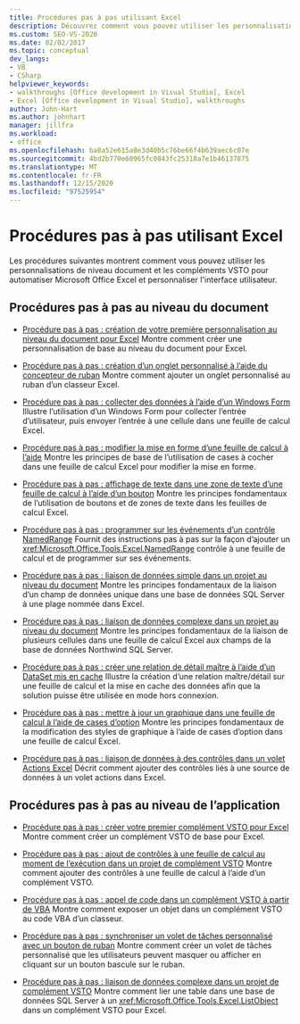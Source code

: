 ```yaml
---
title: Procédures pas à pas utilisant Excel
description: Découvrez comment vous pouvez utiliser les personnalisations au niveau du document et les compléments VSTO pour automatiser Microsoft Excel. Vous pouvez également personnaliser l’interface utilisateur (IU).
ms.custom: SEO-VS-2020
ms.date: 02/02/2017
ms.topic: conceptual
dev_langs:
- VB
- CSharp
helpviewer_keywords:
- walkthroughs [Office development in Visual Studio], Excel
- Excel [Office development in Visual Studio], walkthroughs
author: John-Hart
ms.author: johnhart
manager: jillfra
ms.workload:
- office
ms.openlocfilehash: ba8a52e615a8e3d40b5c76be66f4b639aec6c07e
ms.sourcegitcommit: 4bd2b770e60965fc0843fc25318a7e1b46137875
ms.translationtype: MT
ms.contentlocale: fr-FR
ms.lasthandoff: 12/15/2020
ms.locfileid: "97525954"
---
```

# <a name="walkthroughs-using-excel"></a>Procédures pas à pas utilisant Excel
  Les procédures suivantes montrent comment vous pouvez utiliser les personnalisations de niveau document et les compléments VSTO pour automatiser Microsoft Office Excel et personnaliser l'interface utilisateur.

## <a name="document-level-walkthroughs"></a>Procédures pas à pas au niveau du document
- [Procédure pas à pas : création de votre première personnalisation au niveau du document pour Excel](../vsto/walkthrough-creating-your-first-document-level-customization-for-excel.md) Montre comment créer une personnalisation de base au niveau du document pour Excel.

- [Procédure pas à pas : création d’un onglet personnalisé à l’aide du concepteur de ruban](../vsto/walkthrough-creating-a-custom-tab-by-using-the-ribbon-designer.md) Montre comment ajouter un onglet personnalisé au ruban d’un classeur Excel.

- [Procédure pas à pas : collecter des données à l’aide d’un Windows Form](../vsto/walkthrough-collecting-data-using-a-windows-form.md) Illustre l’utilisation d’un Windows Form pour collecter l’entrée d’utilisateur, puis envoyer l’entrée à une cellule dans une feuille de calcul Excel.

- [Procédure pas à pas : modifier la mise en forme d’une feuille de calcul à l’aide](../vsto/walkthrough-changing-worksheet-formatting-using-checkbox-controls.md) Montre les principes de base de l’utilisation de cases à cocher dans une feuille de calcul Excel pour modifier la mise en forme.

- [Procédure pas à pas : affichage de texte dans une zone de texte d’une feuille de calcul à l’aide d’un bouton](../vsto/walkthrough-displaying-text-in-a-text-box-in-a-worksheet-using-a-button.md) Montre les principes fondamentaux de l’utilisation de boutons et de zones de texte dans les feuilles de calcul Excel.

- [Procédure pas à pas : programmer sur les événements d’un contrôle NamedRange](../vsto/walkthrough-programming-against-events-of-a-namedrange-control.md) Fournit des instructions pas à pas sur la façon d’ajouter un <xref:Microsoft.Office.Tools.Excel.NamedRange> contrôle à une feuille de calcul et de programmer sur ses événements.

- [Procédure pas à pas : liaison de données simple dans un projet au niveau du document](../vsto/walkthrough-simple-data-binding-in-a-document-level-project.md) Montre les principes fondamentaux de la liaison d’un champ de données unique dans une base de données SQL Server à une plage nommée dans Excel.

- [Procédure pas à pas : liaison de données complexe dans un projet au niveau du document](../vsto/walkthrough-complex-data-binding-in-a-document-level-project.md) Montre les principes fondamentaux de la liaison de plusieurs cellules dans une feuille de calcul Excel aux champs de la base de données Northwind SQL Server.

- [Procédure pas à pas : créer une relation de détail maître à l’aide d’un DataSet mis en cache](../vsto/walkthrough-creating-a-master-detail-relation-using-a-cached-dataset.md) Illustre la création d’une relation maître/détail sur une feuille de calcul et la mise en cache des données afin que la solution puisse être utilisée en mode hors connexion.

- [Procédure pas à pas : mettre à jour un graphique dans une feuille de calcul à l’aide de cases d’option](../vsto/walkthrough-updating-a-chart-in-a-worksheet-using-radio-buttons.md) Montre les principes fondamentaux de la modification des styles de graphique à l’aide de cases d’option dans une feuille de calcul Excel.

- [Procédure pas à pas : liaison de données à des contrôles dans un volet Actions Excel](../vsto/walkthrough-binding-data-to-controls-on-an-excel-actions-pane.md) Décrit comment ajouter des contrôles liés à une source de données à un volet actions dans Excel.

## <a name="application-level-walkthroughs"></a>Procédures pas à pas au niveau de l’application
- [Procédure pas à pas : créer votre premier complément VSTO pour Excel](../vsto/walkthrough-creating-your-first-vsto-add-in-for-excel.md) Montre comment créer un complément VSTO de base pour Excel.

- [Procédure pas à pas : ajout de contrôles à une feuille de calcul au moment de l’exécution dans un projet de complément VSTO](../vsto/walkthrough-adding-controls-to-a-worksheet-at-run-time-in-vsto-add-in-project.md) Montre comment ajouter des contrôles à une feuille de calcul à l’aide d’un complément VSTO.

- [Procédure pas à pas : appel de code dans un complément VSTO à partir de VBA](../vsto/walkthrough-calling-code-in-a-vsto-add-in-from-vba.md) Montre comment exposer un objet dans un complément VSTO au code VBA d’un classeur.

- [Procédure pas à pas : synchroniser un volet de tâches personnalisé avec un bouton de ruban](../vsto/walkthrough-synchronizing-a-custom-task-pane-with-a-ribbon-button.md) Montre comment créer un volet de tâches personnalisé que les utilisateurs peuvent masquer ou afficher en cliquant sur un bouton bascule sur le ruban.

- [Procédure pas à pas : liaison de données complexe dans un projet de complément VSTO](../vsto/walkthrough-complex-data-binding-in-vsto-add-in-project.md) Montre comment lier une table dans une base de données SQL Server à un <xref:Microsoft.Office.Tools.Excel.ListObject> dans un complément VSTO pour Excel.
